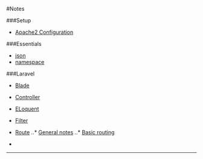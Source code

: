 #Notes

###Setup

* [Apache2 Configuration](https://github.com/outboundexplorer/laravel-insights/blob/master/notes/Apache2configuration.notes.md)

###Essentials

* [json](https://github.com/outboundexplorer/laravel-insights/blob/master/notes/json.notes.md)
* [namespace](https://github.com/outboundexplorer/laravel-insights/edit/master/notes/namespace.notes.md)

###Laravel

* [Blade](https://github.com/outboundexplorer/laravel-insights/blob/master/notes/Blade.notes.md)
* [Controller](https://github.com/outboundexplorer/laravel-insights/blob/master/notes/Controller.notes.md)
* [ELoquent](https://github.com/outboundexplorer/laravel-insights/blob/master/notes/Eloquent.notes.md)
* [Filter](https://github.com/outboundexplorer/laravel-insights/blob/master/notes/Filter.notes.md)
* [Route](https://github.com/outboundexplorer/laravel-insights/blob/master/notes/Route.notes.md)
 ..* [General notes](https://github.com/outboundexplorer/laravel-insights/blob/master/notes/Route.notes.md#general-notes)
 ..* [Basic routing](https://github.com/outboundexplorer/laravel-insights/blob/master/notes/Route.notes.md#basic-routing)

* 


___
